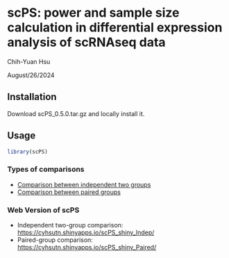 scPS: power and sample size calculation in differential expression analysis of scRNAseq data
================
Chih-Yuan Hsu

August/26/2024

## Installation

Download scPS_0.5.0.tar.gz and locally install it.

## Usage

``` r
library(scPS)
```

### Types of comparisons

- [Comparison between independent two groups](scPS_indep.md)
- [Comparison between paired groups](scPS_paired.md)

### Web Version of scPS

- Independent two-group comparison:
  <https://cyhsutn.shinyapps.io/scPS_shiny_Indep/>
- Paired-group comparison:
  <https://cyhsutn.shinyapps.io/scPS_shiny_Paired/>

